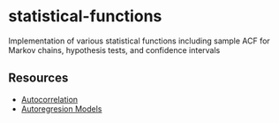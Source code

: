 # statistical-functions
Implementation of various statistical functions including sample ACF for Markov chains, hypothesis tests, and confidence intervals

## Resources
* [Autocorrelation](https://statlect.com/fundamentals-of-statistics/autocorrelation)
* [Autoregresion Models](https://machinelearningmastery.com/autoregression-models-time-series-forecasting-python/)

